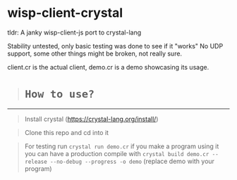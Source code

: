 # wisp-client-crystal
tldr: A janky wisp-client-js port to crystal-lang

Stability untested, only basic testing was done to see if it "works"
No UDP support, some other things might be broken, not really sure.

client.cr is the actual client, demo.cr is a demo showcasing its usage.
  
> # `How to use?`

-------------------------------------------------------------------------------

> Install crystal (https://crystal-lang.org/install/)

> Clone this repo and cd into it

> For testing run `crystal run demo.cr` if you make a program using it you can have a production compile with `crystal build demo.cr --release --no-debug --progress -o demo` (replace demo with your program)
